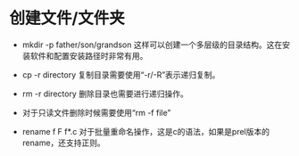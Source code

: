 # 创建文件/文件夹

- mkdir -p father/son/grandson 这样可以创建一个多层级的目录结构。这在安装软件和配置安装路径时非常有用。

- cp -r directory 复制目录需要使用“-r/-R”表示递归复制。

- rm -r directory 删除目录也需要进行递归操作。

- 对于只读文件删除时候需要使用“rm -f file”

- rename f F f*.c 对于批量重命名操作，这是c的语法，如果是prel版本的rename，还支持正则。


